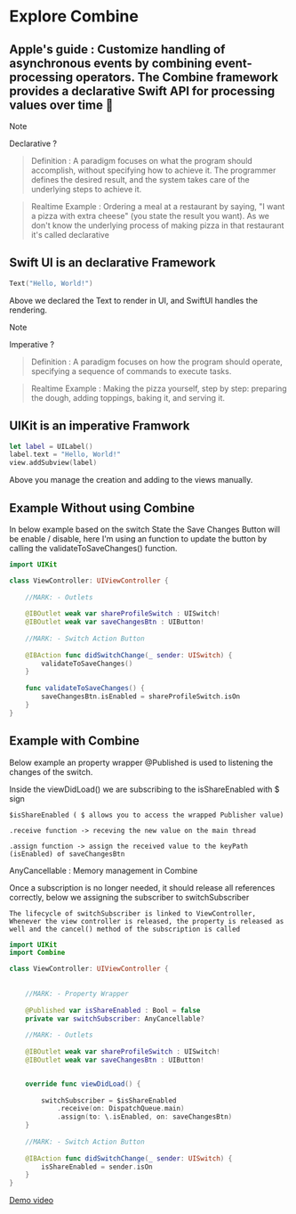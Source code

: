 # Explore Combine

## Apple's guide : Customize handling of asynchronous events by combining event-processing operators. The Combine framework provides a declarative Swift API for processing values over time 🤔

> [!Note]
> Declarative ?

> Definition : A paradigm focuses on what the program should accomplish, without specifying how to achieve it. The programmer defines the desired result, and the system takes care of the underlying steps to achieve it.

> Realtime Example : Ordering a meal at a restaurant by saying, "I want a pizza with extra cheese" (you state the result you want). As we don't know the underlying process of making pizza in that restaurant it's called declarative

## Swift UI is an declarative Framework

``` swift
Text("Hello, World!")
``` 
Above we declared the Text to render in UI, and SwiftUI handles the rendering.

> [!Note]
> Imperative ?

> Definition : A paradigm focuses on how the program should operate, specifying a sequence of commands to execute tasks.

> Realtime Example : Making the pizza yourself, step by step: preparing the dough, adding toppings, baking it, and serving it.

## UIKit is an imperative Framwork

``` swift
let label = UILabel()
label.text = "Hello, World!"
view.addSubview(label)
```
Above you manage the creation and adding to the views manually.


## Example Without using Combine

In below example based on the switch State the Save Changes Button will be enable / disable, here I'm using an function to update the button by calling the validateToSaveChanges() function. 

```swift
import UIKit

class ViewController: UIViewController {
    
    //MARK: - Outlets
    
    @IBOutlet weak var shareProfileSwitch : UISwitch!
    @IBOutlet weak var saveChangesBtn : UIButton!
    
    //MARK: - Switch Action Button
    
    @IBAction func didSwitchChange(_ sender: UISwitch) {
        validateToSaveChanges()
    }
    
    func validateToSaveChanges() {
        saveChangesBtn.isEnabled = shareProfileSwitch.isOn
    }
}

``` 

## Example with Combine

Below example an property wrapper @Published is used to listening the changes of the switch.

Inside the viewDidLoad() we are subscribing to the isShareEnabled with $ sign 

    $isShareEnabled ( $ allows you to access the wrapped Publisher value)

    .receive function -> receving the new value on the main thread
    
    .assign function -> assign the received value to the keyPath (isEnabled) of saveChangesBtn

AnyCancellable : Memory management in Combine 

Once a subscription is no longer needed, it should release all references correctly, below we assigning the subscriber to switchSubscriber
    
    The lifecycle of switchSubscriber is linked to ViewController, Whenever the view controller is released, the property is released as well and the cancel() method of the subscription is called


```swift
import UIKit
import Combine

class ViewController: UIViewController {
    
    
    //MARK: - Property Wrapper
    
    @Published var isShareEnabled : Bool = false
    private var switchSubscriber: AnyCancellable?
    
    //MARK: - Outlets
    
    @IBOutlet weak var shareProfileSwitch : UISwitch!
    @IBOutlet weak var saveChangesBtn : UIButton!


    override func viewDidLoad() {
        
        switchSubscriber = $isShareEnabled
            .receive(on: DispatchQueue.main)
            .assign(to: \.isEnabled, on: saveChangesBtn)
    }
    
    //MARK: - Switch Action Button
    
    @IBAction func didSwitchChange(_ sender: UISwitch) {
        isShareEnabled = sender.isOn
    }
}

```

[Demo video](https://raw.githubusercontent.com/KarthiRasu-iOS/Explore-Combine/master/demo/Combine-Demo-A.mp4)




